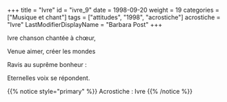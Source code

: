 +++
title = "Ivre"
id = "ivre_9"
date = 1998-09-20
weight = 19
categories = ["Musique et chant"]
tags = ["attitudes", "1998", "acrostiche"]
acrostiche = "Ivre"
LastModifierDisplayName = "Barbara Post"
+++

Ivre chanson chantée à chœur,

Venue aimer, créer les mondes

Ravis au suprême bonheur :

Eternelles voix se répondent.

{{% notice style="primary" %}}
Acrostiche : Ivre
{{% /notice %}}
